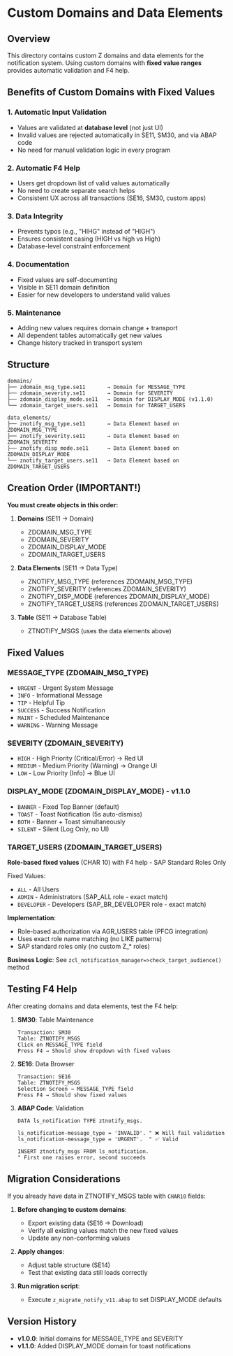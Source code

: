# Custom Domains and Data Elements

## Overview

This directory contains custom Z domains and data elements for the notification system. Using custom domains with **fixed value ranges** provides automatic validation and F4 help.

## Benefits of Custom Domains with Fixed Values

### 1. **Automatic Input Validation**
- Values are validated at **database level** (not just UI)
- Invalid values are rejected automatically in SE11, SM30, and via ABAP code
- No need for manual validation logic in every program

### 2. **Automatic F4 Help**
- Users get dropdown list of valid values automatically
- No need to create separate search helps
- Consistent UX across all transactions (SE16, SM30, custom apps)

### 3. **Data Integrity**
- Prevents typos (e.g., "HIHG" instead of "HIGH")
- Ensures consistent casing (HIGH vs high vs High)
- Database-level constraint enforcement

### 4. **Documentation**
- Fixed values are self-documenting
- Visible in SE11 domain definition
- Easier for new developers to understand valid values

### 5. **Maintenance**
- Adding new values requires domain change + transport
- All dependent tables automatically get new values
- Change history tracked in transport system

## Structure

```
domains/
├── zdomain_msg_type.se11       → Domain for MESSAGE_TYPE
├── zdomain_severity.se11       → Domain for SEVERITY
├── zdomain_display_mode.se11   → Domain for DISPLAY_MODE (v1.1.0)
└── zdomain_target_users.se11   → Domain for TARGET_USERS

data_elements/
├── znotify_msg_type.se11       → Data Element based on ZDOMAIN_MSG_TYPE
├── znotify_severity.se11       → Data Element based on ZDOMAIN_SEVERITY
├── znotify_disp_mode.se11      → Data Element based on ZDOMAIN_DISPLAY_MODE
└── znotify_target_users.se11   → Data Element based on ZDOMAIN_TARGET_USERS
```

## Creation Order (IMPORTANT!)

**You must create objects in this order:**

1. **Domains** (SE11 → Domain)
   - ZDOMAIN_MSG_TYPE
   - ZDOMAIN_SEVERITY
   - ZDOMAIN_DISPLAY_MODE
   - ZDOMAIN_TARGET_USERS

2. **Data Elements** (SE11 → Data Type)
   - ZNOTIFY_MSG_TYPE (references ZDOMAIN_MSG_TYPE)
   - ZNOTIFY_SEVERITY (references ZDOMAIN_SEVERITY)
   - ZNOTIFY_DISP_MODE (references ZDOMAIN_DISPLAY_MODE)
   - ZNOTIFY_TARGET_USERS (references ZDOMAIN_TARGET_USERS)

3. **Table** (SE11 → Database Table)
   - ZTNOTIFY_MSGS (uses the data elements above)

## Fixed Values

### MESSAGE_TYPE (ZDOMAIN_MSG_TYPE)
- `URGENT` - Urgent System Message
- `INFO` - Informational Message
- `TIP` - Helpful Tip
- `SUCCESS` - Success Notification
- `MAINT` - Scheduled Maintenance
- `WARNING` - Warning Message

### SEVERITY (ZDOMAIN_SEVERITY)
- `HIGH` - High Priority (Critical/Error) → Red UI
- `MEDIUM` - Medium Priority (Warning) → Orange UI
- `LOW` - Low Priority (Info) → Blue UI

### DISPLAY_MODE (ZDOMAIN_DISPLAY_MODE) - v1.1.0
- `BANNER` - Fixed Top Banner (default)
- `TOAST` - Toast Notification (5s auto-dismiss)
- `BOTH` - Banner + Toast simultaneously
- `SILENT` - Silent (Log Only, no UI)

### TARGET_USERS (ZDOMAIN_TARGET_USERS)
**Role-based fixed values** (CHAR 10) with F4 help - SAP Standard Roles Only

Fixed Values:
- `ALL` - All Users
- `ADMIN` - Administrators (SAP_ALL role - exact match)
- `DEVELOPER` - Developers (SAP_BR_DEVELOPER role - exact match)

**Implementation**:
- Role-based authorization via AGR_USERS table (PFCG integration)
- Uses exact role name matching (no LIKE patterns)
- SAP standard roles only (no custom Z_* roles)

**Business Logic**: See `zcl_notification_manager=>check_target_audience()` method

## Testing F4 Help

After creating domains and data elements, test the F4 help:

1. **SM30**: Table Maintenance
   ```
   Transaction: SM30
   Table: ZTNOTIFY_MSGS
   Click on MESSAGE_TYPE field
   Press F4 → Should show dropdown with fixed values
   ```

2. **SE16**: Data Browser
   ```
   Transaction: SE16
   Table: ZTNOTIFY_MSGS
   Selection Screen → MESSAGE_TYPE field
   Press F4 → Should show fixed values
   ```

3. **ABAP Code**: Validation
   ```abap
   DATA ls_notification TYPE ztnotify_msgs.

   ls_notification-message_type = 'INVALID'. " ❌ Will fail validation
   ls_notification-message_type = 'URGENT'.  " ✅ Valid

   INSERT ztnotify_msgs FROM ls_notification.
   " First one raises error, second succeeds
   ```

## Migration Considerations

If you already have data in ZTNOTIFY_MSGS table with `CHAR10` fields:

1. **Before changing to custom domains**:
   - Export existing data (SE16 → Download)
   - Verify all existing values match the new fixed values
   - Update any non-conforming values

2. **Apply changes**:
   - Adjust table structure (SE14)
   - Test that existing data still loads correctly

3. **Run migration script**:
   - Execute `z_migrate_notify_v11.abap` to set DISPLAY_MODE defaults

## Version History

- **v1.0.0**: Initial domains for MESSAGE_TYPE and SEVERITY
- **v1.1.0**: Added DISPLAY_MODE domain for toast notifications
